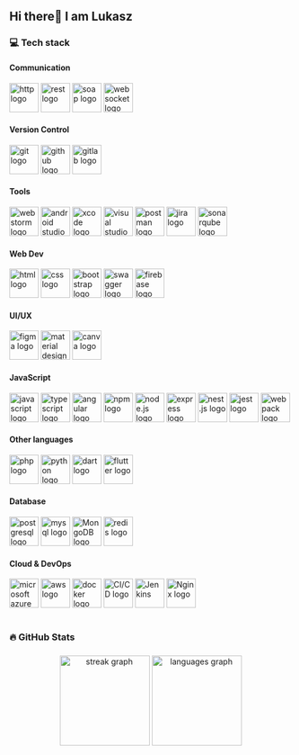 <h2 align="left">Hi there👋 I am Lukasz</h1>

### 💻 Tech stack

#### Communication
<div align="left">
  <img src="https://user-images.githubusercontent.com/25181517/192107854-765620d7-f909-4953-a6da-36e1ef69eea6.png" height="52" width="52" alt="http logo" title="Http"  />
  <img src="https://user-images.githubusercontent.com/25181517/192107858-fe19f043-c502-4009-8c47-476fc89718ad.png" height="52" width="52" alt="rest logo"  title="REST"  />
  <img src="https://user-images.githubusercontent.com/25181517/192107860-9a9f0894-0e34-4ab3-964d-6297ee4c00e9.png" height="52" width="52" alt="soap logo"  title="SOAP"  />
  <img src="https://user-images.githubusercontent.com/25181517/187070862-03888f18-2e63-4332-95fb-3ba4f2708e59.png" height="52" width="52" alt="websocket logo"  title="websocket"  />
</div>
  
#### Version Control
<div align="left">
  <img src="https://user-images.githubusercontent.com/25181517/192108372-f71d70ac-7ae6-4c0d-8395-51d8870c2ef0.png" height="52" width="52" alt="git logo"  title="Git"  />
  <img src="https://user-images.githubusercontent.com/25181517/192108374-8da61ba1-99ec-41d7-80b8-fb2f7c0a4948.png" height="52" width="52" alt="github logo"  title="Github"  />
  <img src="https://user-images.githubusercontent.com/25181517/192108376-c675d39b-90f6-4073-bde6-5a9291644657.png" height="52" width="52" alt="gitlab logo"  title="Gitlab"  />
</div>

#### Tools
<div align="left">
  <img src="https://user-images.githubusercontent.com/25181517/192108893-b1eed3c7-b2c4-4e1c-9e9f-c7e83637b33d.png" height="52" width="52" alt="webstorm logo"  title="Webstorm"  />
  <img src="https://user-images.githubusercontent.com/25181517/192108895-20dc3343-43e3-4a54-a90e-13a4abbc57b9.png" height="52" width="52" alt="android studio logo"  title="Android Studio"  />
  <img src="https://user-images.githubusercontent.com/25181517/186711578-bf30cb30-40b7-4b45-95a5-bdf837c372e7.png" height="52" width="52" alt="xcode logo"  title="Xcode"  />
  <img src="https://user-images.githubusercontent.com/25181517/192108891-d86b6220-e232-423a-bf5f-90903e6887c3.png" height="52" width="52" alt="visual studio code logo"  title="Visual Studio Code"  />  
  <img src="https://user-images.githubusercontent.com/25181517/192109061-e138ca71-337c-4019-8d42-4792fdaa7128.png" height="52" width="52" alt="postman logo"  title="Postman"  />
  <img src="https://user-images.githubusercontent.com/25181517/183912952-83784e94-629d-4c34-a961-ae2ae795b662.png" height="52" width="52" alt="jira logo"  title="Jira"  />
  <img src="https://user-images.githubusercontent.com/25181517/184146221-671413cb-b1ae-47db-a232-b37c99281516.png" height="52" width="52" alt="sonarqube logo"  title="SonarQube"  />
</div>

#### Web Dev
<div align="left">
  <img src="https://user-images.githubusercontent.com/25181517/192158954-f88b5814-d510-4564-b285-dff7d6400dad.png" height="52" width="52" alt="html logo"  title="HTML"  />
  <img src="https://user-images.githubusercontent.com/25181517/183898674-75a4a1b1-f960-4ea9-abcb-637170a00a75.png" height="52" width="52" alt="css logo"  title="CSS"  />
  <img src="https://user-images.githubusercontent.com/25181517/183898054-b3d693d4-dafb-4808-a509-bab54cf5de34.png" height="52" width="52" alt="bootstrap logo"  title="Bootstrap"  />
  <img src="https://user-images.githubusercontent.com/25181517/186711335-a3729606-5a78-4496-9a36-06efcc74f800.png" height="52" width="52" alt="swagger logo"  title="Swagger"  />  
  <img src="https://user-images.githubusercontent.com/25181517/189716855-2c69ca7a-5149-4647-936d-780610911353.png" height="52" width="52" alt="firebase logo"  title="Firebase"  />
</div>

#### UI/UX
<div align="left">
  <img src="https://user-images.githubusercontent.com/25181517/189715289-df3ee512-6eca-463f-a0f4-c10d94a06b2f.png" height="52" width="52" alt="figma logo"  title="Figma"  />
  <img src="https://user-images.githubusercontent.com/25181517/189716058-71f74b6f-5936-40b5-92e3-00381e35ccb9.png" height="52" width="52" alt="material design logo"  title="Material Design"  />
  <img src="https://github.com/marwin1991/profile-technology-icons/assets/136815194/02494c7c-de6a-43a6-9293-6369696842ed" height="52" width="52" alt="canva logo"  title="Canva"  />
</div>

#### JavaScript
<div align="left">
<img src="https://user-images.githubusercontent.com/25181517/117447155-6a868a00-af3d-11eb-9cfe-245df15c9f3f.png" height="52" width="52" alt="javascript logo"  title="JavaScript"  />
  <img src="https://user-images.githubusercontent.com/25181517/183890598-19a0ac2d-e88a-4005-a8df-1ee36782fde1.png" height="52" width="52" alt="typescript logo"  title="Typescript"  />
  <img src="https://user-images.githubusercontent.com/25181517/183890595-779a7e64-3f43-4634-bad2-eceef4e80268.png" height="52" width="52" alt="angular logo"  title="Angular"  />
  <img src="https://user-images.githubusercontent.com/25181517/121401671-49102800-c959-11eb-9f6f-74d49a5e1774.png" height="52" width="52" alt="npm logo"  title="npm"  />
  <img src="https://user-images.githubusercontent.com/25181517/183568594-85e280a7-0d7e-4d1a-9028-c8c2209e073c.png" height="52" width="52" alt="node.js logo"  title="Node.js"  />
  <img src="https://user-images.githubusercontent.com/25181517/183859966-a3462d8d-1bc7-4880-b353-e2cbed900ed6.png" height="52" width="52" alt="express logo"  title="Express"  />
  <img src="https://github.com/marwin1991/profile-technology-icons/assets/136815194/519bfaf3-c242-431e-a269-876979f05574" height="52" width="52" alt="nest.js logo"  title="Nest.js"  />
  <img src="https://user-images.githubusercontent.com/25181517/187955005-f4ca6f1a-e727-497b-b81b-93fb9726268e.png" height="52" width="52" alt="jest logo"  title="Jest"  />
  <img src="https://user-images.githubusercontent.com/25181517/187955008-981340e6-b4cc-441b-80cf-7a5e94d29e7e.png" height="52" width="52" alt="webpack logo"  title="Webpack"  />
</div>

#### Other languages
<div align="left">
  <img src="https://user-images.githubusercontent.com/25181517/183570228-6a040b9f-3ddf-47a2-a201-743121dac664.png" height="52" width="52" alt="php logo"  title="PHP"  />
  <img src="https://user-images.githubusercontent.com/25181517/183423507-c056a6f9-1ba8-4312-a350-19bcbc5a8697.png" height="52" width="52" alt="python logo"  title="Python"  />
  <img src="https://user-images.githubusercontent.com/25181517/186150304-1568ffdf-4c62-4bdc-9cf1-8d8efcea7c5b.png" height="52" width="52" alt="dart logo"  title="Dart"  />
  <img src="https://user-images.githubusercontent.com/25181517/186150365-da1eccce-6201-487c-8649-45e9e99435fd.png" height="52" width="52" alt="flutter logo"  title="Flutter"  />
</div>

#### Database
<div align="left">
  <img src="https://user-images.githubusercontent.com/25181517/117208740-bfb78400-adf5-11eb-97bb-09072b6bedfc.png" height="52" width="52" alt="postgresql logo"  title="PostgreSQL"  />
  <img src="https://user-images.githubusercontent.com/25181517/183896128-ec99105a-ec1a-4d85-b08b-1aa1620b2046.png" height="52" width="52" alt="mysql logo"  title="MySQL"  />
  <img src="https://user-images.githubusercontent.com/25181517/182884177-d48a8579-2cd0-447a-b9a6-ffc7cb02560e.png" height="52" width="52" alt="MongoDB logo"  title="MongoDB"  />
  <img src="https://user-images.githubusercontent.com/25181517/182884894-d3fa6ee0-f2b4-4960-9961-64740f533f2a.png" height="52" width="52" alt="redis logo"  title="Redis"  />
</div>

#### Cloud & DevOps
<div align="left">
  <img src="https://user-images.githubusercontent.com/25181517/183911544-95ad6ba7-09bf-4040-ac44-0adafedb9616.png" height="52" width="52" alt="microsoft azure logo"  title="Microsoft Azure"  />
  <img src="https://user-images.githubusercontent.com/25181517/183896132-54262f2e-6d98-41e3-8888-e40ab5a17326.png" height="52" width="52" alt="aws logo"  title="AWS"  />
  <img src="https://user-images.githubusercontent.com/25181517/117207330-263ba280-adf4-11eb-9b97-0ac5b40bc3be.png" height="52" width="52" alt="docker logo"  title="Docker"  />
  <img src="https://user-images.githubusercontent.com/25181517/183868728-b2e11072-00a5-47e2-8a4e-4ebbb2b8c554.png" height="52" width="52" alt="CI/CD logo"  title="CI/CD"  />
  <img src="https://user-images.githubusercontent.com/25181517/179090274-733373ef-3b59-4f28-9ecb-244bea700932.png" height="52" width="52" alt="Jenkins"  title="Jenkins"  />
  <img src="https://user-images.githubusercontent.com/25181517/183345125-9a7cd2e6-6ad6-436f-8490-44c903bef84c.png" height="52" width="52" alt="Nginx logo"  title="Nginx"  />
</div>

#

### 🔥 GitHub Stats

###

<div align="center">
  <img src="https://streak-stats.demolab.com?user=incrediblequark&theme=dracula&hide_border=true" height="160" alt="streak graph"  />
  <img src="https://github-readme-stats-beige-chi.vercel.app/api/top-langs/?username=incrediblequark&theme=dracula&hide_border=true&include_all_commits=true&count_private=true&layout=compact&langs_count=8" height="160" alt="languages graph"  />
</div>


<!--
**IncredibleQuark/IncredibleQuark** is a ✨ _special_ ✨ repository because its `README.md` (this file) appears on your GitHub profile.

Here are some ideas to get you started:

- 🔭 I’m currently working on ...
- 🌱 I’m currently learning ...
- 👯 I’m looking to collaborate on ...
- 🤔 I’m looking for help with ...
- 💬 Ask me about ...
- 📫 How to reach me: ...
- 😄 Pronouns: ...
- ⚡ Fun fact: ...
-->
